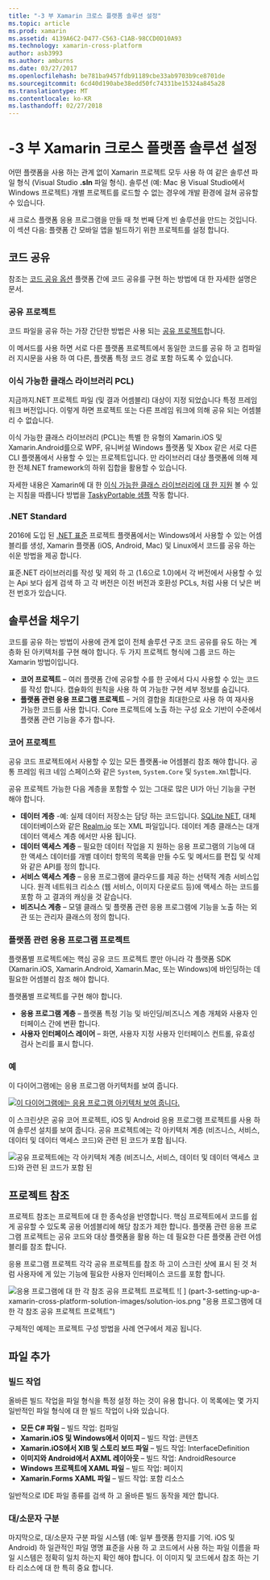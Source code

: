 ```yaml
---
title: "-3 부 Xamarin 크로스 플랫폼 솔루션 설정"
ms.topic: article
ms.prod: xamarin
ms.assetid: 4139A6C2-D477-C563-C1AB-98CCD0D10A93
ms.technology: xamarin-cross-platform
author: asb3993
ms.author: amburns
ms.date: 03/27/2017
ms.openlocfilehash: be781ba9457fdb91189cbe33ab9703b9ce8701de
ms.sourcegitcommit: 6cd40d190abe38edd50fc74331be15324a845a28
ms.translationtype: MT
ms.contentlocale: ko-KR
ms.lasthandoff: 02/27/2018
---
```

# <a name="part-3---setting-up-a-xamarin-cross-platform-solution"></a>-3 부 Xamarin 크로스 플랫폼 솔루션 설정

어떤 플랫폼을 사용 하는 관계 없이 Xamarin 프로젝트 모두 사용 하 여 같은 솔루션 파일 형식 (Visual Studio **.sln** 파일 형식). 솔루션 (예: Mac 용 Visual Studio에서 Windows 프로젝트) 개별 프로젝트를 로드할 수 없는 경우에 개발 환경에 걸쳐 공유할 수 있습니다.



새 크로스 플랫폼 응용 프로그램을 만들 때 첫 번째 단계 빈 솔루션을 만드는 것입니다. 이 섹션 다음: 플랫폼 간 모바일 앱을 빌드하기 위한 프로젝트를 설정 합니다.

 <a name="Sharing_Code" />


## <a name="sharing-code"></a>코드 공유

참조는 [코드 공유 옵션](~/cross-platform/app-fundamentals/code-sharing.md) 플랫폼 간에 코드 공유를 구현 하는 방법에 대 한 자세한 설명은 문서.

 <a name="Shared_Asset_Projects" />


### <a name="shared-projects"></a>공유 프로젝트

코드 파일을 공유 하는 가장 간단한 방법은 사용 되는 [공유 프로젝트](~/cross-platform/app-fundamentals/shared-projects.md)합니다.

이 메서드를 사용 하면 서로 다른 플랫폼 프로젝트에서 동일한 코드를 공유 하 고 컴파일러 지시문을 사용 하 여 다른, 플랫폼 특정 코드 경로 포함 하도록 수 있습니다.

 <a name="Portable_Class_Libraries" />


### <a name="portable-class-libraries-pcl"></a>이식 가능한 클래스 라이브러리 PCL)

지금까지.NET 프로젝트 파일 (및 결과 어셈블리) 대상이 지정 되었습니다 특정 프레임 워크 버전입니다. 이렇게 하면 프로젝트 또는 다른 프레임 워크에 의해 공유 되는 어셈블리 수 없습니다.

이식 가능한 클래스 라이브러리 (PCL)는 특별 한 유형의 Xamarin.iOS 및 Xamarin.Android를으로 WPF, 유니버설 Windows 플랫폼 및 Xbox 같은 서로 다른 CLI 플랫폼에서 사용할 수 있는 프로젝트입니다. 만 라이브러리 대상 플랫폼에 의해 제한 전체.NET framework의 하위 집합을 활용할 수 있습니다.

자세한 내용은 Xamarin에 대 한 [이식 가능한 클래스 라이브러리에 대 한 지원](~/cross-platform/app-fundamentals/pcl.md) 볼 수 있는 지침을 따릅니다 방법을 [TaskyPortable 샘플](https://github.com/xamarin/mobile-samples/tree/master/TaskyPortable) 작동 합니다.


### <a name="net-standard"></a>.NET Standard

2016에 도입 된 [.NET 표준](~/cross-platform/app-fundamentals/net-standard.md) 프로젝트 플랫폼에서는 Windows에서 사용할 수 있는 어셈블리를 생성, Xamarin 플랫폼 (iOS, Android, Mac) 및 Linux에서 코드를 공유 하는 쉬운 방법을 제공 합니다.

표준.NET 라이브러리를 작성 및 제외 하 고 (1.6으로 1.0)에서 각 버전에서 사용할 수 있는 Api 보다 쉽게 검색 하 고 각 버전은 이전 버전과 호환성 PCLs, 처럼 사용 더 낮은 버전 번호가 있습니다.



 <a name="Populating_the_Solution" />


## <a name="populating-the-solution"></a>솔루션을 채우기

코드를 공유 하는 방법이 사용에 관계 없이 전체 솔루션 구조 코드 공유를 유도 하는 계층화 된 아키텍처를 구현 해야 합니다.
두 가지 프로젝트 형식에 그룹 코드 하는 Xamarin 방법이입니다.

-   **코어 프로젝트** – 여러 플랫폼 간에 공유할 수를 한 곳에서 다시 사용할 수 있는 코드를 작성 합니다. 캡슐화의 원칙을 사용 하 여 가능한 구현 세부 정보를 숨깁니다.
-   **플랫폼 관련 응용 프로그램 프로젝트** – 거의 결합을 최대한으로 사용 하 여 재사용 가능한 코드를 사용 합니다. Core 프로젝트에 노출 하는 구성 요소 기반이 수준에서 플랫폼 관련 기능을 추가 합니다.


 <a name="Core_Project" />


### <a name="core-project"></a>코어 프로젝트

공유 코드 프로젝트에서 사용할 수 있는 모든 플랫폼-ie 어셈블리 참조 해야 합니다. 공통 프레임 워크 네임 스페이스와 같은 `System`, `System.Core` 및 `System.Xml`합니다.

공유 프로젝트 가능한 다음 계층을 포함할 수 있는 그대로 많은 UI가 아닌 기능을 구현 해야 합니다.

-   **데이터 계층** -예: 실제 데이터 저장소는 담당 하는 코드입니다.  [SQLite NET](https://github.com/praeclarum/sqlite-net), 대체 데이터베이스와 같은 [Realm.io](https://realm.io/products/realm-mobile-database/) 또는 XML 파일입니다. 데이터 계층 클래스는 대개 데이터 액세스 계층 에서만 사용 됩니다.
-   **데이터 액세스 계층** – 필요한 데이터 작업을 지 원하는 응용 프로그램의 기능에 대 한 액세스 데이터를 개별 데이터 항목의 목록을 만들 수도 및 메서드를 편집 및 삭제와 같은 API를 정의 합니다.
-   **서비스 액세스 계층** – 응용 프로그램에 클라우드를 제공 하는 선택적 계층 서비스입니다. 원격 네트워크 리소스 (웹 서비스, 이미지 다운로드 등)에 액세스 하는 코드를 포함 하 고 결과의 캐싱을 것 같습니다.
-   **비즈니스 계층** – 모델 클래스 및 플랫폼 관련 응용 프로그램에 기능을 노출 하는 외관 또는 관리자 클래스의 정의 합니다.


 <a name="Platform-Specific_Application_Projects" />


### <a name="platform-specific-application-projects"></a>플랫폼 관련 응용 프로그램 프로젝트

플랫폼별 프로젝트에는 핵심 공유 코드 프로젝트 뿐만 아니라 각 플랫폼 SDK (Xamarin.iOS, Xamarin.Android, Xamarin.Mac, 또는 Windows)에 바인딩하는 데 필요한 어셈블리 참조 해야 합니다.

플랫폼별 프로젝트를 구현 해야 합니다.

-   **응용 프로그램 계층** – 플랫폼 특정 기능 및 바인딩/비즈니스 계층 개체와 사용자 인터페이스 간에 변환 합니다.
-   **사용자 인터페이스 레이어** – 화면, 사용자 지정 사용자 인터페이스 컨트롤, 유효성 검사 논리를 표시 합니다.


<a name="Example" />


### <a name="example"></a>예

이 다이어그램에는 응용 프로그램 아키텍처를 보여 줍니다.

 [ ![](part-3-setting-up-a-xamarin-cross-platform-solution-images/conceptualarchitecture.png "이 다이어그램에는 응용 프로그램 아키텍처 보여 줍니다.")](part-3-setting-up-a-xamarin-cross-platform-solution-images/conceptualarchitecture.png)

이 스크린샷은 공유 코어 프로젝트, iOS 및 Android 응용 프로그램 프로젝트를 사용 하 여 솔루션 설치를 보여 줍니다. 공유 프로젝트에는 각 아키텍처 계층 (비즈니스, 서비스, 데이터 및 데이터 액세스 코드)와 관련 된 코드가 포함 됩니다.

 ![](part-3-setting-up-a-xamarin-cross-platform-solution-images/core-solution-example.png "공유 프로젝트에는 각 아키텍처 계층 (비즈니스, 서비스, 데이터 및 데이터 액세스 코드)와 관련 된 코드가 포함 된")


 <a name="Project_References" />


## <a name="project-references"></a>프로젝트 참조

프로젝트 참조는 프로젝트에 대 한 종속성을 반영합니다. 핵심 프로젝트에서 코드를 쉽게 공유할 수 있도록 공용 어셈블리에 해당 참조가 제한 합니다.
플랫폼 관련 응용 프로그램 프로젝트는 공유 코드와 대상 플랫폼을 활용 하는 데 필요한 다른 플랫폼 관련 어셈블리를 참조 합니다.

응용 프로그램 프로젝트 각각 공유 프로젝트를 참조 하 고이 스크린 샷에 표시 된 것 처럼 사용자에 게 있는 기능에 필요한 사용자 인터페이스 코드를 포함 합니다.

![](part-3-setting-up-a-xamarin-cross-platform-solution-images/solution-android.png "응용 프로그램에 대 한 각 참조 공유 프로젝트 프로젝트") ![ ] (part-3-setting-up-a-xamarin-cross-platform-solution-images/solution-ios.png "응용 프로그램에 대 한 각 참조 공유 프로젝트 프로젝트")


구체적인 예제는 프로젝트 구성 방법을 사례 연구에서 제공 됩니다.

 <a name="Adding_Files" />


## <a name="adding-files"></a>파일 추가

 <a name="Build_Action" />


### <a name="build-action"></a>빌드 작업

올바른 빌드 작업을 파일 형식을 특정 설정 하는 것이 유용 합니다. 이 목록에는 몇 가지 일반적인 파일 형식에 대 한 빌드 작업이 나와 있습니다.

-  **모든 C# 파일** – 빌드 작업: 컴파일
-   **Xamarin.iOS 및 Windows에서 이미지** – 빌드 작업: 콘텐츠
-   **Xamarin.iOS에서 XIB 및 스토리 보드 파일** – 빌드 작업: InterfaceDefinition
-   **이미지와 Android에서 AXML 레이아웃** – 빌드 작업: AndroidResource
-  **Windows 프로젝트에 XAML 파일** – 빌드 작업: 페이지
-  **Xamarin.Forms XAML 파일** – 빌드 작업: 포함 리소스


일반적으로 IDE 파일 종류를 검색 하 고 올바른 빌드 동작을 제안 합니다.

 <a name="Case_Sensitivity" />


### <a name="case-sensitivity"></a>대/소문자 구분

마지막으로, 대/소문자 구분 파일 시스템 (예: 일부 플랫폼 한지를 기억.
iOS 및 Android) 하 일관적인 파일 명명 표준을 사용 하 고 코드에서 사용 하는 파일 이름을 파일 시스템은 정확히 일치 하는지 확인 해야 합니다. 이 이미지 및 코드에서 참조 하는 기타 리소스에 대 한 특히 중요 합니다.
